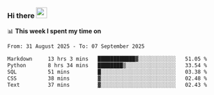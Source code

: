 ### Hi there <a href="https://www.gautamkrishnar.com/"><img src="https://media.giphy.com/media/hvRJCLFzcasrR4ia7z/giphy.gif" width="25px"></a>

📊 **This week I spent my time on**

<!--START_SECTION:waka-->

```txt
From: 31 August 2025 - To: 07 September 2025

Markdown     13 hrs 3 mins   ████████████▓░░░░░░░░░░░░   51.05 %
Python       8 hrs 34 mins   ████████▒░░░░░░░░░░░░░░░░   33.54 %
SQL          51 mins         █░░░░░░░░░░░░░░░░░░░░░░░░   03.38 %
CSS          38 mins         ▓░░░░░░░░░░░░░░░░░░░░░░░░   02.48 %
Text         37 mins         ▓░░░░░░░░░░░░░░░░░░░░░░░░   02.43 %
```

<!--END_SECTION:waka-->
